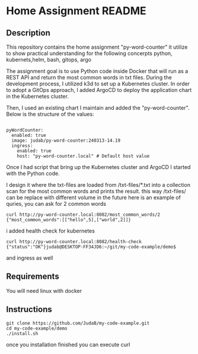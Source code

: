 # Home Assignment README

## Description

This repository contains the home assignment "py-word-counter" 
it utilize to show practical understanding for the following concerpts python, kubernets,helm, bash, gitops, argo

The assignment goal is to use Python code inside Docker that will run as a REST API and return the most common words in txt files. During the development process, I utilized k3d to set up a Kubernetes cluster. In order to adopt a GitOps approach, I added ArgoCD to deploy the application chart in the Kubernetes cluster.

Then, I used an existing chart I maintain and added the "py-word-counter". Below is the structure of the values:

```

pyWordCounter:
  enabled: true
  image: judab/py-word-counter:240313-14.19
  ingress:
    enabled: true
    host: "py-word-counter.local" # Default host value
``` 
Once I had script that bring up the Kubernetes cluster and ArgoCD  I started with the Python code.

I design it where the txt-files are loaded from /txt-files/*.txt into a collection scan for the most common words
and prints the result. this way  /txt-files/ can be replace with different volume in the future
here is an example of quries,  you can ask for 2 common words

```
curl http://py-word-counter.local:8082/most_common_words/2
{"most_common_words":[["hello",5],["world",2]]}
```
i added health check for kubernetes 
```
curl http://py-word-counter.local:8082/health-check
{"status":"OK"}judab@DESKTOP-FF34JD6:~/git/my-code-example/demo$
```
and ingress as well

## Requirements
You will need linux with docker 

## Instructions

```
git clone https://github.com/JudaB/my-code-example.git
cd my-code-example/demo
./install.sh
```

once you installation finished you can execute curl
